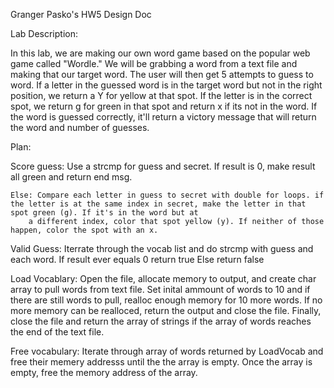 Granger Pasko's HW5 Design Doc

Lab Description:

In this lab, we are making our own word game based on the popular web game called "Wordle." We will be grabbing a word from a text file and
making that our target word. The user will then get 5 attempts to guess to word. If a letter in the guessed word is in the target word but
not in the right position, we return a Y for yellow at that spot. If the letter is in the correct spot, we return g for green in that spot and
return x if its not in the word. If the word is guessed correctly, it'll return a victory message that will return the word and number of
guesses.

Plan:

Score guess:
	Use a strcmp for guess and secret. If result is 0, make result all green and return end msg.

	Else: Compare each letter in guess to secret with double for loops. if the letter is at the same index in secret, make the letter in that spot green (g). If it's in the word but at
		a different index, color that spot yellow (y). If neither of those happen, color the spot with an x.

Valid Guess:
	Iterrate through the vocab list and do strcmp with guess and each word. If result ever equals 0 return true
	Else return false

Load Vocablary:
	Open the file, allocate memory to output, and create char array to pull words from text file. Set inital ammount of words to 10 and if there are still words to pull, realloc
	enough memory for 10 more words. If no more memory can be realloced, return the output and close the file.
	Finally, close the file and return the array of strings if the array of words reaches the end of the text file.

Free vocabulary:
	Iterate through array of words returned by LoadVocab and free their memery addresss until the the array is empty. Once the array is empty, free the memory address of the 
	array.


